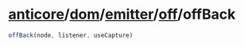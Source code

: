 # [anticore](../../../../../../#reference)/[dom](../../../#reference)/[emitter](../../#reference)/[off](../#reference)/<a name="reference">offBack</a>

```js
offBack(node, listener, useCapture)
```